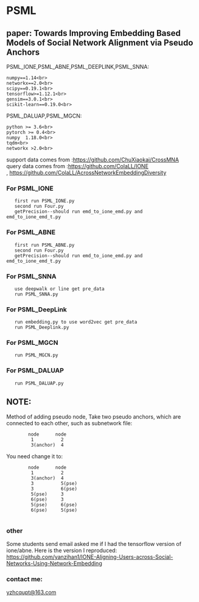 # PSML
## paper: Towards Improving Embedding Based Models of Social Network Alignment via Pseudo Anchors

PSML_IONE,PSML_ABNE,PSML_DEEPLINK,PSML_SNNA:<br>

```
numpy==1.14<br>
networkx==2.0<br>
scipy==0.19.1<br>
tensorflow>=1.12.1<br>
gensim==3.0.1<br>
scikit-learn==0.19.0<br>
```

PSML_DALUAP,PSML_MGCN:<br>
```
python >= 3.6<br>
pytorch >= 0.4<br>
numpy  1.18.0<br>
tqdm<br>
networkx >2.0<br>
```

support data comes from :https://github.com/ChuXiaokai/CrossMNA<br>
query data comes from :https://github.com/ColaLL/IONE<br> , https://github.com/ColaLL/AcrossNetworkEmbeddingDiversity

### For PSML_IONE<br>
```
   first run PSML_IONE.py
   second run Four.py
   getPrecision--should run emd_to_ione_emd.py and emd_to_ione_emd_t.py
```
### For PSML_ABNE<br>
```
   first run PSML_ABNE.py
   second run Four.py
   getPrecision--should run emd_to_ione_emd.py and emd_to_ione_emd_t.py
```
### For PSML_SNNA<br>
```
   use deepwalk or line get pre_data
   run PSML_SNNA.py
```
### For PSML_DeepLink<br>
```
   run embedding.py to use word2vec get pre_data
   run PSML_Deeplink.py
```
### For PSML_MGCN<br>
```
   run PSML_MGCN.py
```
### For PSML_DALUAP<br>
```
   run PSML_DALUAP.py
```
## NOTE:
Method of adding pseudo node, Take two pseudo anchors, which are connected to each other, such as subnetwork file:
```
        node      node
         1          2
         3(anchor)  4
```
You need change it to:
```
        node      node
         1          2
         3(anchor)  4
         3          5(pse)
         3          6(pse)
         5(pse)     3
         6(pse)     3
         5(pse)     6(pse)
         6(pse)     5(pse)
         
```

### other
Some students send email asked me if I had the tensorflow version of ione/abne. Here is the version I reproduced:
https://github.com/yanzihan1/IONE-Aligning-Users-across-Social-Networks-Using-Network-Embedding
### contact me:
yzhcqupt@163.com


